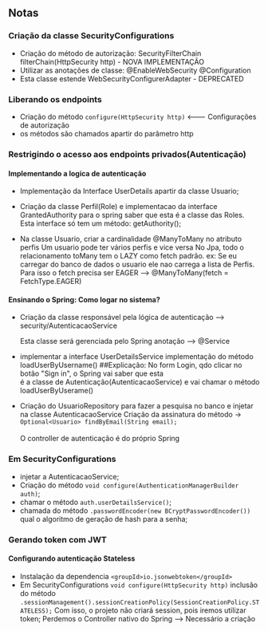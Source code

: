 ## Notas

### Criação da classe SecurityConfigurations

- Criação do método de autorização: SecurityFilterChain filterChain(HttpSecurity http) - NOVA IMPLEMENTAÇÃO
- Utilizar as anotações de classe: @EnableWebSecurity @Configuration
- Esta classe estende WebSecurityConfigurerAdapter - DEPRECATED

### Liberando os endpoints

- Criação do método `configure(HttpSecurity http)` <--- Configurações de autorização
- os métodos são chamados apartir do parâmetro http

### Restrigindo o acesso aos endpoints privados(Autenticação)

#### Implementando a logica de autenticação

 - Implementação da Interface UserDetails apartir da classe Usuario;

 - Criação da classe Perfil(Role) e implementacao da interface GrantedAuthority para o spring saber
    que esta é a classe das Roles. Esta interface só tem um método: getAuthority();

 - Na classe Usuario, criar a cardinalidade @ManyToMany no atributo perfis
    Um usuario pode ter vários perfis e vice versa
    No Jpa, todo o relacionamento toMany tem o LAZY como fetch padrão.
    ex: Se eu carregar do banco de dados o usuario ele nao carrega a lista de Perfis. Para isso o fetch precisa ser EAGER --> @ManyToMany(fetch = FetchType.EAGER)

#### Ensinando o Spring: Como logar no sistema?

- Criação da classe responsável pela lógica de autenticação --> security/AutenticacaoService

    Esta classe será gerenciada pelo Spring anotação --> @Service
    
- implementar a interface UserDetailsService
        implementação do método loadUserByUsername()
        ##Explicação: No form Login, qdo clicar no botão "Sign in", o Spring vai saber que esta <br/>
        é a classe de Autenticação(AutenticacaoService) e vai chamar o método loadUserByUserame()

- Criação do UsuarioRepository para fazer a pesquisa no banco e injetar na classe AutenticacaoService
        Criação da assinatura do método -> `Optional<Usuario> findByEmail(String email);` <br />
         <br /> 
         O controller de autenticação é do próprio Spring
          <br />

### Em SecurityConfigurations

- injetar a AutenticacaoService;
- Criação do método `void configure(AuthenticationManagerBuilder auth)`;
- chamar o método `auth.userDetailsService()`;
- chamada do método `.passwordEncoder(new BCryptPasswordEncoder())` qual o algoritmo de geração de hash para a senha;

### Gerando token com JWT

#### Configurando autenticação Stateless

- Instalação da dependencia `<groupId>io.jsonwebtoken</groupId>`
- Em SecurityConfigurations `void configure(HttpSecurity http)`
    inclusão do método `.sessionManagement().sessionCreationPolicy(SessionCreationPolicy.STATELESS);` Com isso, o projeto não criará session, pois iremos utilizar token;
    Perdemos o Controller nativo do Spring --> Necessário a criação

 




